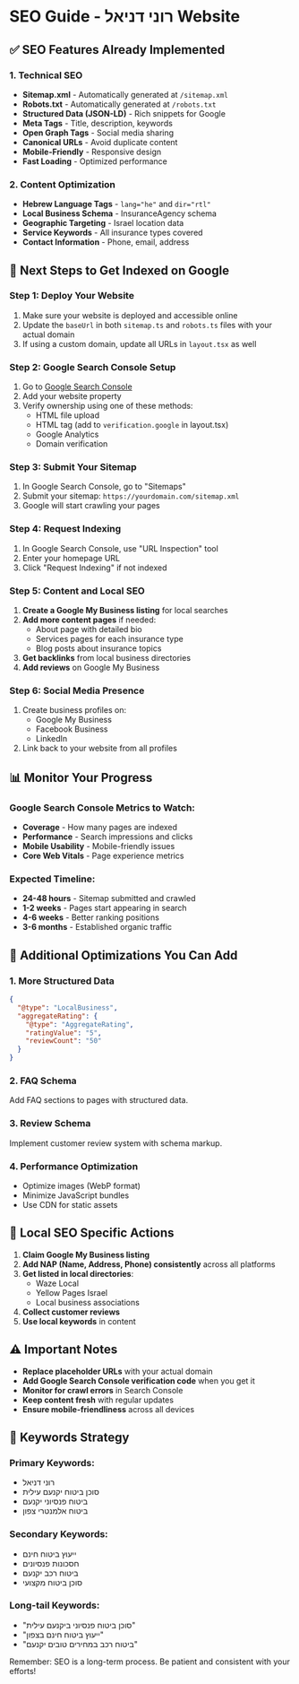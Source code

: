 # SEO Guide - רוני דניאל Website

## ✅ SEO Features Already Implemented

### 1. Technical SEO

- **Sitemap.xml** - Automatically generated at `/sitemap.xml`
- **Robots.txt** - Automatically generated at `/robots.txt`
- **Structured Data (JSON-LD)** - Rich snippets for Google
- **Meta Tags** - Title, description, keywords
- **Open Graph Tags** - Social media sharing
- **Canonical URLs** - Avoid duplicate content
- **Mobile-Friendly** - Responsive design
- **Fast Loading** - Optimized performance

### 2. Content Optimization

- **Hebrew Language Tags** - `lang="he"` and `dir="rtl"`
- **Local Business Schema** - InsuranceAgency schema
- **Geographic Targeting** - Israel location data
- **Service Keywords** - All insurance types covered
- **Contact Information** - Phone, email, address

## 🚀 Next Steps to Get Indexed on Google

### Step 1: Deploy Your Website

1. Make sure your website is deployed and accessible online
2. Update the `baseUrl` in both `sitemap.ts` and `robots.ts` files with your actual domain
3. If using a custom domain, update all URLs in `layout.tsx` as well

### Step 2: Google Search Console Setup

1. Go to [Google Search Console](https://search.google.com/search-console/)
2. Add your website property
3. Verify ownership using one of these methods:
   - HTML file upload
   - HTML tag (add to `verification.google` in layout.tsx)
   - Google Analytics
   - Domain verification

### Step 3: Submit Your Sitemap

1. In Google Search Console, go to "Sitemaps"
2. Submit your sitemap: `https://yourdomain.com/sitemap.xml`
3. Google will start crawling your pages

### Step 4: Request Indexing

1. In Google Search Console, use "URL Inspection" tool
2. Enter your homepage URL
3. Click "Request Indexing" if not indexed

### Step 5: Content and Local SEO

1. **Create a Google My Business listing** for local searches
2. **Add more content pages** if needed:
   - About page with detailed bio
   - Services pages for each insurance type
   - Blog posts about insurance topics
3. **Get backlinks** from local business directories
4. **Add reviews** on Google My Business

### Step 6: Social Media Presence

1. Create business profiles on:
   - Google My Business
   - Facebook Business
   - LinkedIn
2. Link back to your website from all profiles

## 📊 Monitor Your Progress

### Google Search Console Metrics to Watch:

- **Coverage** - How many pages are indexed
- **Performance** - Search impressions and clicks
- **Mobile Usability** - Mobile-friendly issues
- **Core Web Vitals** - Page experience metrics

### Expected Timeline:

- **24-48 hours** - Sitemap submitted and crawled
- **1-2 weeks** - Pages start appearing in search
- **4-6 weeks** - Better ranking positions
- **3-6 months** - Established organic traffic

## 🔧 Additional Optimizations You Can Add

### 1. More Structured Data

```json
{
  "@type": "LocalBusiness",
  "aggregateRating": {
    "@type": "AggregateRating",
    "ratingValue": "5",
    "reviewCount": "50"
  }
}
```

### 2. FAQ Schema

Add FAQ sections to pages with structured data.

### 3. Review Schema

Implement customer review system with schema markup.

### 4. Performance Optimization

- Optimize images (WebP format)
- Minimize JavaScript bundles
- Use CDN for static assets

## 📱 Local SEO Specific Actions

1. **Claim Google My Business listing**
2. **Add NAP (Name, Address, Phone) consistently** across all platforms
3. **Get listed in local directories**:
   - Waze Local
   - Yellow Pages Israel
   - Local business associations
4. **Collect customer reviews**
5. **Use local keywords** in content

## ⚠️ Important Notes

- **Replace placeholder URLs** with your actual domain
- **Add Google Search Console verification code** when you get it
- **Monitor for crawl errors** in Search Console
- **Keep content fresh** with regular updates
- **Ensure mobile-friendliness** across all devices

## 🎯 Keywords Strategy

### Primary Keywords:

- רוני דניאל
- סוכן ביטוח יקנעם עילית
- ביטוח פנסיוני יקנעם
- ביטוח אלמנטרי צפון

### Secondary Keywords:

- ייעוץ ביטוח חינם
- חסכונות פנסיונים
- ביטוח רכב יקנעם
- סוכן ביטוח מקצועי

### Long-tail Keywords:

- "סוכן ביטוח פנסיוני ביקנעם עילית"
- "ייעוץ ביטוח חינם בצפון"
- "ביטוח רכב במחירים טובים יקנעם"

Remember: SEO is a long-term process. Be patient and consistent with your efforts!

